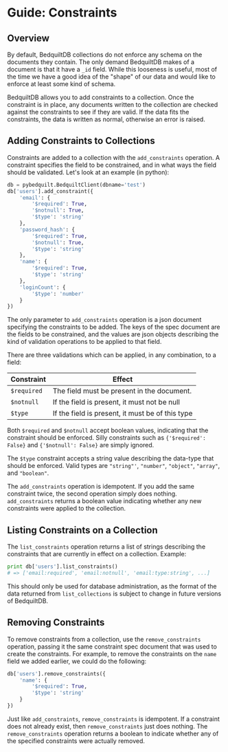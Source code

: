 # Guide: Constraints


## Overview

By default, BedquiltDB collections do not enforce any schema on the documents
they contain. The only demand BedquiltDB makes of a document is that it have a `_id`
field. While this looseness is useful, most of the time we have a good idea of the
"shape" of our data and would like to enforce at least some kind of schema.

BedquiltDB allows you to add constraints to a collection. Once the constraint is in
place, any documents written to the collection are checked against the constraints
to see if they are valid. If the data fits the constraints, the data is written as
normal, otherwise an error is raised.


## Adding Constraints to Collections

Constraints are added to a collection with the `add_constraints` operation.
A constraint specifies the field to be constrained, and in what ways the field should
be validated. Let's look at an example (in python):

```python
db = pybedquilt.BedquiltClient(dbname='test')
db['users'].add_constraint({
    'email': {
        '$required': True,
        '$notnull': True,
        '$type': 'string'
    },
    'password_hash': {
        '$required': True,
        '$notnull': True,
        '$type': 'string'
    },
    'name': {
        '$required': True,
        '$type': 'string'
    },
    'loginCount': {
        '$type': 'number'
    }
})
```

The only parameter to `add_constraints` operation is a json document specifying the
constraints to be added. The keys of the spec document are the fields to be
constrained, and the values are json objects describing the kind of validation
operations to be applied to that field.

There are three validations which can be applied, in any combination, to a field:

| Constraint        | Effect                                           |
|-------------------|--------------------------------------------------|
| `$required`       | The field must be present in the document.       |
| `$notnull`        | If the field is present, it must not be null     |
| `$type`           | If the field is present, it must be of this type |

Both `$required` and `$notnull` accept boolean values, indicating that the constraint
should be enforced. Silly constraints such as `{'$required': False}` and
`{'$notnull': False}` are simply ignored.

The `$type` constraint accepts a string value describing the data-type that should
be enforced. Valid types are `"string"'`, `"number"`, `"object"`,
`"array"`, and `"boolean"`.

The `add_constraints` operation is idempotent. If you add the same constraint twice,
the second operation simply does nothing. `add_constraints` returns a boolean value indicating whether any new constraints were applied to the collection.


## Listing Constraints on a Collection

The `list_constraints` operation returns a list of strings describing the constraints
that are currently in effect on a collection. Example:

```python
print db['users'].list_constraints()
# => ['email:required', 'email:notnull', 'email:type:string', ...]
```

This should only be used for database administration, as the format of the
data returned from `list_collections` is subject to change in future versions
of BedquiltDB.


## Removing Constraints

To remove constraints from a collection, use the `remove_constraints` operation,
passing it the same constraint spec document that was used to create the constraints.
For example, to remove the constraints on the `name` field we added earlier,
we could do the following:

```python
db['users'].remove_constraints({
    'name': {
        '$required': True,
        '$type': 'string'
    }
})
```

Just like `add_constraints`, `remove_constraints` is idempotent. If a constraint
does not already exist, then `remove_constraints` just does nothing.
The `remove_constraints` operation returns a boolean to indicate whether any of the
specified constraints were actually removed.
